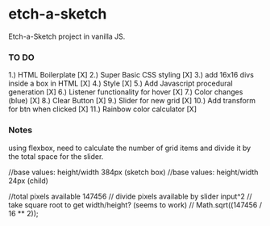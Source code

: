 # etch-a-sketch
Etch-a-Sketch project in vanilla JS.

### TO DO ###
1.) HTML Boilerplate                      [X]
2.) Super Basic CSS styling               [X]
3.) add 16x16 divs inside a box in HTML   [X]
4.) Style                                 [X]
5.) Add Javascript procedural generation  [X]
6.) Listener functionality for hover      [X]
7.) Color changes (blue)                  [X]
8.) Clear Button                          [X]
9.) Slider for new grid                   [X]
10.) Add transform for btn when clicked   [X]
11.) Rainbow color calculator             [X]

### Notes ###
using flexbox, need to calculate the number of grid items and divide it by the total space for the slider.


//base values: height/width 384px (sketch box)
//base values: height/width 24px (child)

//total pixels available 147456 
// divide pixels available by slider input^2
// take square root to get width/height? (seems to work)
// Math.sqrt((147456 / 16 ** 2));
